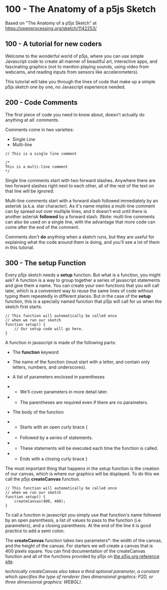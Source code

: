 # 100 - The Anatomy of a p5js Sketch

Based on "The Anatomy of a p5js Sketch" at https://openprocessing.org/sketch/1142253/

## 100 - A tutorial for new coders

Welcome to the wonderful world of p5js, where you can use simple Javascript code to create all manner of beautiful art, interactive apps, and fascinating graphics (not to mention playing sounds, using video from webcams, and reading inputs from sensors like accelerometers).

This tutorial will take you through the lines of code that make up a simple p5js sketch one by one, no Javascript experience needed.

## 200 - Code Comments

The first piece of code you need to know about, doesn't actually do anything at all: comments.

Comments come in two varieties:

- Single Line
- Multi-line

```
// This is a single line comment

/*
This is a multi-line comment
*/
```

Single line comments start with two forward slashes. Anywhere there are two forward slashes right next to each other, all of the rest of the text on that line will be ignored.

Multi-line comments start with a forward slash followed immediately by an asterisk (a.k.a. star character). As it's name implies a multi-line comment can by spread out over multiple lines, and it doesn't end until there is another asterisk **followed** by a forward slash. (Note: multi line comments can also be used on a single line, with the advantage that more code can come after the end of the comment.

Comments don't **do** anything when a sketch runs, but they are useful for explaining what the code around them is doing, and you'll see a lot of them in this tutorial.

## 300 - The setup Function

Every p5js sketch needs a **setup** function. But what is a function, you might ask? A function is a way to group together a series of javascript statements and give them a name. You can create your own functions that you will call later, which is a convenient way to reuse the same lines of code without typing them repeatedly in different places. But in the case of the **setup** function, this is a specially named function that p5js will call for us when the sketch first starts.

```
// This function will automatically be called once
// when we run our sketch
function setup() {
	// Our setup code will go here.
}
```

A function in javascript is made of the following parts:

- The **function** keyword
 
- The name of the function (must start with a letter, and contain only letters, numbers, and underscores).
 
- A list of parameters enclosed in parentheses
- - We'll cover parameters in more detail later.
- - The parentheses are required even if there are no parameters.

- The body of the function

- - Starts with an open curly brace {
- - Followed by a series of statements.
- - These statements will be executed each time the function is called.
- - Ends with a closing curly brace }

The most important thing that happens in the setup function is the creation of our canvas, which is where our graphics will be displayed. To do this we call the p5js **createCanvas** function.

```
// This function will automatically be called once
// when we run our sketch
function setup() {
	createCanvas(400, 400);
}
```

To call a function in javascript you simply use that function's name followed by an open parenthesis, a list of values to pass to the function (i.e. parameters), and a closing parenthesis. At the end of the line it is good practice to add a semi colon.

The **createCanvas** function takes two parameters*: the width of the canvas, and the height of the canvas. For starters we will create a canvas that is 400 pixels square. You can find documentation of the createCanvas function and all of the functions provided by p5js on [the p5js.org reference site](https://p5js.org/reference/#/p5/createCanvas).

*technically createCanvas also takes a third optional parameter, a constant which specifies the type of renderer (two dimensional graphics: P2D, or  three dimensional graphics: WEBGL).*



